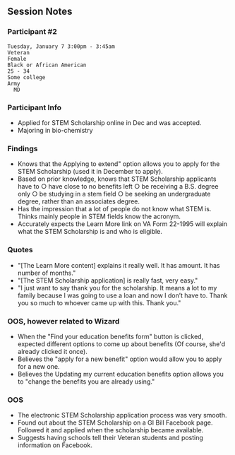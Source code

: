 ## Session Notes
### Participant #2

	Tuesday, January 7 3:00pm - 3:45am 	
	Veteran 	
  	Female 	
  	Black or African American
    25 - 34 	
  	Some college	
   	Army 	
 	  MD 

### Participant Info
* Applied for STEM Scholarship online in Dec and was accepted.
* Majoring in bio-chemistry
	
### Findings
* Knows that the Applying to extend" option allows you to apply for the STEM Scholarship (used it in December to apply).  
* Based on prior knowledge, knows that STEM Scholarship applicants have to 
		○ have close to no benefits left
		○ be receiving a B.S. degree only
		○ be studying in a stem field
		○ be seeking an undergraduate degree, rather than an associates degree.  
* Has the impression that a lot of people do not know what STEM is. Thinks mainly people in STEM fields know the acronym.  
* Accurately expects the Learn More link on VA Form 22-1995 will explain what the STEM Scholarship is and who is eligible.  

### Quotes
* "[The Learn More content] explains it really well. It has amount.  It has number of months."  
* "[The STEM Scholarship application] is really fast, very easy."  
* "I just want to say thank you for the scholarship.  It means a lot to my family because I was going to use a loan and now I don’t have to.  Thank you so much to whoever came up with this.  Thank you." 
	
### OOS, however related to Wizard
* When the "Find your education benefits form" button is clicked, expected different options to come up about benefits  (Of course, she'd already clicked it once).  
* Believes the "apply for a new benefit" option would allow you to apply for a new one.  
* Believes the Updating my current education benefits option allows you to "change the benefits you are already using."  

### OOS
* The electronic STEM Scholarship application process was very smooth.  
* Found out about the STEM Scholarship on a GI Bill Facebook page.  Followed it and applied when the scholarship became available.  
* Suggests having schools tell their Veteran students and posting information on Facebook.  
